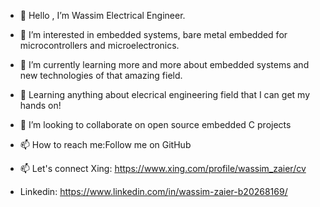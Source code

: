 - 👋 Hello , I’m Wassim Electrical Engineer.
- 👀 I’m interested in embedded systems, bare metal embedded for microcontrollers and microelectronics.
- 🌱 I’m currently learning more and more about embedded systems and new technologies of that amazing field.
- 🔭 Learning anything about elecrical engineering field that I can get my hands on!
- 💞️ I’m looking to collaborate on open source embedded C projects
- 📫 How to reach me:Follow me on GitHub 
- 📫 Let's connect Xing: https://www.xing.com/profile/wassim_zaier/cv

-  Linkedin: https://www.linkedin.com/in/wassim-zaier-b20268169/

<!---
zaierw/zaierw is a ✨ special ✨ repository because its `README.md` (this file) appears on your GitHub profile.
You can click the Preview link to take a look at your changes.
--->
